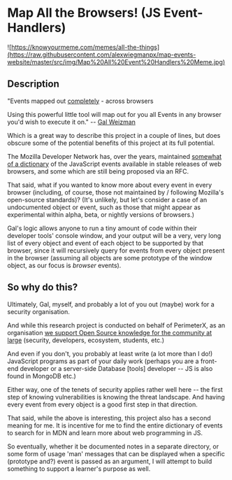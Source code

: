 # Map All the Browsers! (JS Event-Handlers)

![https://knowyourmeme.com/memes/all-the-things](https://raw.githubusercontent.com/alexwiegmanpx/map-events-website/master/src/img/Map%20All%20Event%20Handlers%20Meme.jpg)

## Description

"Events mapped out [completely](https://perimeterx.github.io/map-events-website/) - across browsers

Using this powerful little tool will map out for you all Events in any browser you'd wish to execute it on." -- [Gal Weizman](https://weizman.github.io/)

Which is a great way to describe this project in a couple of lines, but does obscure some of the potential benefits of this project at its full potential.

The Mozilla Developer Network has, over the years, maintained [somewhat of a dictionary](https://developer.mozilla.org/en-US/docs/Web/API/Window) of the JavaScript events available in stable releases of web browsers, and some which are still being proposed via an RFC. 

That said, what if you wanted to know more about every event in every browser (including, of course, those not maintained by / following Mozilla's open-source standards)? (It's unlikely, but let's consider a case of an undocumented object or event, such as those that might appear as experimental within alpha, beta, or nightly versions of browsers.)

Gal's logic allows anyone to run a tiny amount of code within their developer tools' console window, and your output will be a very, very long list of every object and event of each object to be supported by that browser, since it will recursively query for events from every object present in the browser (assuming all objects are some prototype of the window object, as our focus is _browser_ events).

## So why do this?

Ultimately, Gal, myself, and probably a lot of you out (maybe) work for a security organisation.

And while this research project is conducted on behalf of PerimeterX, as an organisation [we support Open Source knowledge for the community at large](https://www.globenewswire.com/news-release/2020/10/06/2104341/0/en/Snyk-and-PerimeterX-Partner-to-Address-Open-Source-JavaScript-Risk-Increasingly-Common-in-Web-Applications.html) (security, developers, ecosystem, students, etc.)

And even if you don't, you probably at least write (a lot more than I do!) JavaScript programs as part of your daily work (perhaps you are a front-end developer or a server-side Database [tools] developer -- JS is also found in MongoDB etc.)

Either way, one of the tenets of security applies rather well here -- the first step of knowing vulnerabilities is knowing the threat landscape. And having every event from every object is a good first step in that direction.

That said, while the above is interesting, this project also has a second meaning for me. It is incentive for me to find the entire dictionary of events to search for in MDN and learn more about web programming in JS.

So eventually, whether it be documented notes in a separate directory, or some form of usage 'man' messages that can be displayed when a specific (prototype and?) event is passed as an argument, I will attempt to build something to support a learner's purpose as well.
